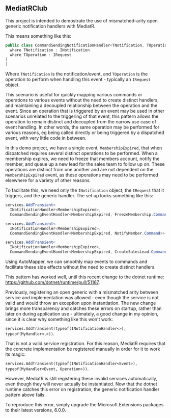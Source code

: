 ## MediatRClub

This project is intended to demostrate the use of mismatched-arity open generic notification handlers with MediatR.

This means something like this:

```c#
public class CommandSendingNotificationHandler<TNotification, TOperation> : INotificationHandler<TNotification>
  where TNotification : INotification
  where TOperation : IRequest
{
}
```

Where `TNotification` is the notification/event, and `TOperation` is the operation to perform when handling this event - typically an `IRequest` object.

This scenario is useful for quickly mapping various commands or operations to various events without the need to create distinct handlers, and maintaining a decoupled relationship between the operation and the event. Since an operation that is triggered by an event may be used in other scenarios unrelated to the triggering of that event, this pattern allows the operation to remain distinct and decoupled from the narrow use case of event handling. In other words, the same operation may be performed for various reasons, eg being called directly or being triggered by a dispatched event, with very little code in between.

In this demo project, we have a single event, `MembershipExpired`, that when dispatched requires several distinct operations to be performed. When a membership expires, we need to freeze that members account, notify the member, and queue up a new lead for the sales team to follow up on. These operations are distinct from one another and are not dependent on the `MembershipExpired` event, as these operations may need to be performed elsewhere for a variety of other reasons.

To facilitate this, we need only the `INotification` object, the `IRequest` that it triggers, and the generic handler. The set up looks something like this:

```c#
services.AddTransient<
  INotificationHandler<MembershipExpired>,
  CommandSendingEventHandler<MembershipExpired, FreezeMembership.Command>>();

services.AddTransient<
  INotificationHandler<MembershipExpired>,
  CommandSendingEventHandler<MembershipExpired, NotifyMember.Command>>();

services.AddTransient<
  INotificationHandler<MembershipExpired>,
  CommandSendingEventHandler<MembershipExpired, CreateSalesLead.Command>>();
```

Using AutoMapper, we can smoothly map events to commands and facilitate these side effects without the need to create distinct handlers. 

This pattern has worked well, until this recent change to the dotnet runtime: https://github.com/dotnet/runtime/pull/51167.

Previously, registering an open generic with a mismatched arity between service and implementation was allowed - even though the service is not valid and would throw an exception upon instantiation. The new change brings more transparency and catches these errors on startup, rather than later on during application use - ultimately, a good change in my opinion, since it is clear why something like this won't work: 

`services.AddTransient(typeof(INotificationHandler<>), typeof(MyHandler<,>))`. 

That is not a valid service registration. For this reason, MediatR requires that the concrete implementation be registered manually in order for it to work its magic: 

`services.AddTransient(typeof(INotificationHandler<Event>), typeof(MyHandler<Event, Operation>))`.

However, MediatR is still registering these invalid services automatically, even though they will never actually be instantiated. Now that the dotnet runtime catches this error on registration, the generic notification handler pattern above fails. 

To reproduce this error, simply upgrade the Microsoft.Extensions packages to their latest versions, 6.0.0.
